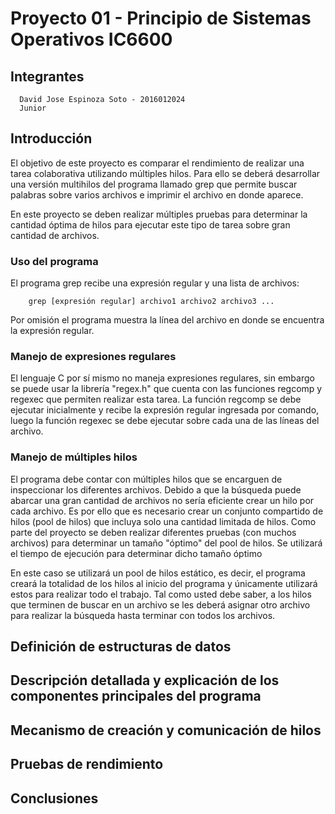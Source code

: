 # Proyecto 01 - Principio de Sistemas Operativos IC6600

## Integrantes
```
  David Jose Espinoza Soto - 2016012024
  Junior
```

## Introducción

El objetivo de este proyecto es comparar el rendimiento de realizar una tarea colaborativa utilizando múltiples hilos. Para ello se deberá desarrollar una versión multihilos del programa llamado grep que permite buscar palabras sobre varios archivos e imprimir el archivo en donde aparece.

En este proyecto se deben realizar múltiples pruebas para determinar la cantidad óptima de hilos para ejecutar este tipo de tarea sobre gran cantidad de archivos.

### Uso del programa


El programa grep recibe una expresión regular y una lista de archivos:

```
    grep [expresión regular] archivo1 archivo2 archivo3 ...
```

Por omisión el programa muestra la línea del archivo en donde se encuentra la expresión regular.

### Manejo de expresiones regulares

El lenguaje C por sí mismo no maneja expresiones regulares, sin embargo se puede usar la librería "regex.h" que cuenta con las funciones regcomp y regexec que permiten realizar esta tarea. La función regcomp se debe ejecutar inicialmente y recibe la expresión regular ingresada por comando, luego la función regexec se debe ejecutar sobre cada una de las líneas del archivo.

### Manejo de múltiples hilos

El programa debe contar con múltiples hilos que se encarguen de inspeccionar los diferentes archivos. Debido a que la búsqueda puede abarcar una gran cantidad de archivos no sería eficiente crear un hilo por cada archivo. Es por ello que es necesario crear un conjunto compartido de hilos (pool de hilos) que incluya solo una cantidad limitada de hilos. Como parte del proyecto se deben realizar diferentes pruebas (con muchos archivos) para determinar un tamaño "óptimo" del pool de hilos. Se utilizará el tiempo de ejecución para determinar dicho tamaño óptimo

En este caso se utilizará un pool de hilos estático, es decir, el programa creará la totalidad de los hilos al inicio del programa y únicamente utilizará estos para realizar todo el trabajo. Tal como usted debe saber, a los hilos que terminen de buscar en un archivo se les deberá asignar otro archivo para realizar la búsqueda hasta terminar con todos los archivos.

## Definición de estructuras de datos

## Descripción detallada y explicación de los componentes principales del programa

## Mecanismo de creación y comunicación de hilos

## Pruebas de rendimiento

## Conclusiones
